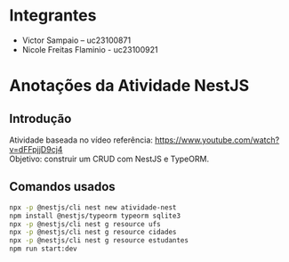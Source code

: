 # Integrantes
- Victor Sampaio – uc23100871
- Nicole Freitas Flaminio - uc23100921

# Anotações da Atividade NestJS

## Introdução
Atividade baseada no vídeo referência: https://www.youtube.com/watch?v=dFFpjjD9cj4  
Objetivo: construir um CRUD com NestJS e TypeORM.

## Comandos usados

```bash
npx -p @nestjs/cli nest new atividade-nest
npm install @nestjs/typeorm typeorm sqlite3
npx -p @nestjs/cli nest g resource ufs
npx -p @nestjs/cli nest g resource cidades
npx -p @nestjs/cli nest g resource estudantes
npm run start:dev
